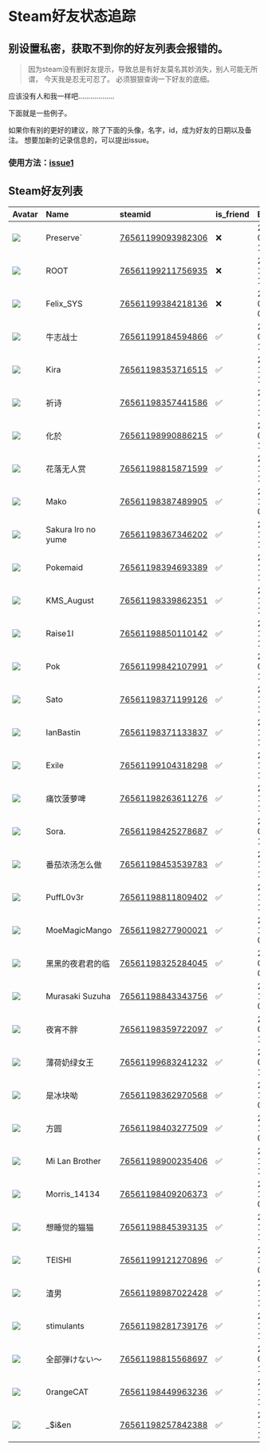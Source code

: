 # Steam好友状态追踪
## 别设置私密，获取不到你的好友列表会报错的。

> 因为steam没有删好友提示，导致总是有好友莫名其妙消失，别人可能无所谓，
> 今天我是忍无可忍了。 必须狠狠查询一下好友的底细。

应该没有人和我一样吧………………

下面就是一些例子。

如果你有别的更好的建议，除了下面的头像，名字，id，成为好友的日期以及备注。 想要加新的记录信息的，可以提出issue。

### 使用方法：[issue1](https://github.com/systemannounce/SteamFriends/issues/1)

## Steam好友列表

| Avatar                                                                            | Name               | steamid                                                                     | is_friend   | BFD                 | Remark   | removed_time        |
|:----------------------------------------------------------------------------------|:-------------------|:----------------------------------------------------------------------------|:------------|:--------------------|:---------|:--------------------|
| ![](https://avatars.steamstatic.com/833139b5c94cdbaa6d1dec0b657c2b63fd359735.jpg) | Preserve`          | [76561199093982306](https://steamcommunity.com/profiles/76561199093982306/) | ❌           | 2025-02-09 14:48:59 |          | 2025-07-05 11:33:13 |
| ![](https://avatars.steamstatic.com/ef15d4fa577672454e11c4dc5fbfa9fc71722ede.jpg) | ROOT               | [76561199211756935](https://steamcommunity.com/profiles/76561199211756935/) | ❌           | 2021-10-02 11:23:03 |          | 2025-06-14 02:26:58 |
| ![](https://avatars.steamstatic.com/d41abd4be0b3769e1919802da758591a11639b13.jpg) | Felix_SYS          | [76561199384218136](https://steamcommunity.com/profiles/76561199384218136/) | ❌           | 2022-08-14 01:06:38 |          | 2025-06-14 02:26:58 |
| ![](https://avatars.steamstatic.com/1191c81a57194f64acfcda94f0fd0cb94e92eff7.jpg) | 牛志战士               | [76561199184594866](https://steamcommunity.com/profiles/76561199184594866/) | ✅           | 2024-07-26 13:25:25 |          |                     |
| ![](https://avatars.steamstatic.com/2d39509a7c2cbeb0ff5ddc1f1f0852bc64696426.jpg) | Kira               | [76561198353716515](https://steamcommunity.com/profiles/76561198353716515/) | ✅           | 2023-10-22 15:35:22 |          |                     |
| ![](https://avatars.steamstatic.com/752eb38c3b0bc6f74708ec2c3d44d00bda41edde.jpg) | 祈诗                 | [76561198357441586](https://steamcommunity.com/profiles/76561198357441586/) | ✅           | 2023-10-27 10:13:24 |          |                     |
| ![](https://avatars.steamstatic.com/437a8239c12cb2b001fdcda838627c54f5b4a1b5.jpg) | 化於                 | [76561198990886215](https://steamcommunity.com/profiles/76561198990886215/) | ✅           | 2024-07-26 13:34:34 |          |                     |
| ![](https://avatars.steamstatic.com/92f5e228dd9baf3ca22306823a755f5335c89fce.jpg) | 花落无人赏              | [76561198815871599](https://steamcommunity.com/profiles/76561198815871599/) | ✅           | 2023-10-22 15:30:04 |          |                     |
| ![](https://avatars.steamstatic.com/1bfb511f2f81e2adaa865e8c5094503dafe720a3.jpg) | Mako               | [76561198387489905](https://steamcommunity.com/profiles/76561198387489905/) | ✅           | 2023-11-22 09:11:04 |          |                     |
| ![](https://avatars.steamstatic.com/148ff422f2245ab66abfeabf3f7506861d6b703b.jpg) | Sakura Iro no yume | [76561198367346202](https://steamcommunity.com/profiles/76561198367346202/) | ✅           | 2023-10-22 15:28:52 |          |                     |
| ![](https://avatars.steamstatic.com/de7aed4299406a52b01b0fc087ec5eb1d380b7e7.jpg) | Pokemaid           | [76561198394693389](https://steamcommunity.com/profiles/76561198394693389/) | ✅           | 2024-11-19 17:13:14 |          |                     |
| ![](https://avatars.steamstatic.com/1d1349d96b9c1f8e5ed3cef1303c0171923cc630.jpg) | KMS_August         | [76561198339862351](https://steamcommunity.com/profiles/76561198339862351/) | ✅           | 2023-10-22 15:21:51 |          |                     |
| ![](https://avatars.steamstatic.com/85fee433e0adcc07855d2938e528e95b0bcc7fe8.jpg) | Raise1I            | [76561198850110142](https://steamcommunity.com/profiles/76561198850110142/) | ✅           | 2023-10-22 15:40:31 |          |                     |
| ![](https://avatars.steamstatic.com/fef49e7fa7e1997310d705b2a6158ff8dc1cdfeb.jpg) | Pok                | [76561199842107991](https://steamcommunity.com/profiles/76561199842107991/) | ✅           | 2025-03-31 16:47:08 |          |                     |
| ![](https://avatars.steamstatic.com/5b8825b34c5d77b00c3a18897f2f1175fa0e0e57.jpg) | Sato               | [76561198371199126](https://steamcommunity.com/profiles/76561198371199126/) | ✅           | 2023-11-05 11:12:35 |          |                     |
| ![](https://avatars.steamstatic.com/0c6b4e183c3ee07c0e8de683adde164c786f97d2.jpg) | IanBastin          | [76561198371133837](https://steamcommunity.com/profiles/76561198371133837/) | ✅           | 2023-10-22 19:26:31 |          |                     |
| ![](https://avatars.steamstatic.com/978b0fd2b522e386f55e802af73c34aa00550b6e.jpg) | Exile              | [76561199104318298](https://steamcommunity.com/profiles/76561199104318298/) | ✅           | 2024-12-04 12:57:19 |          |                     |
| ![](https://avatars.steamstatic.com/62edd5c24e1f600d0b78d00ce17269018ce492ed.jpg) | 痛饮菠萝啤              | [76561198263611276](https://steamcommunity.com/profiles/76561198263611276/) | ✅           | 2023-10-22 15:23:25 |          |                     |
| ![](https://avatars.steamstatic.com/dd92b1ce28b11fb6e1357467644afe4757b01fac.jpg) | Sora.              | [76561198425278687](https://steamcommunity.com/profiles/76561198425278687/) | ✅           | 2024-06-14 18:35:21 |          |                     |
| ![](https://avatars.steamstatic.com/db61b42140e48ffade1766a094b6e18d48bee590.jpg) | 番茄浓汤怎么做            | [76561198453539783](https://steamcommunity.com/profiles/76561198453539783/) | ✅           | 2023-10-22 16:25:43 |          |                     |
| ![](https://avatars.steamstatic.com/d512915c3f46c8541a4d2b4f4bdcd43349e5556f.jpg) | PuffL0v3r          | [76561198811809402](https://steamcommunity.com/profiles/76561198811809402/) | ✅           | 2023-10-22 15:18:49 |          |                     |
| ![](https://avatars.steamstatic.com/716b6785a9a85e4ef5f6b890578f04638c4490d1.jpg) | MoeMagicMango      | [76561198277900021](https://steamcommunity.com/profiles/76561198277900021/) | ✅           | 2023-12-04 08:30:42 |          |                     |
| ![](https://avatars.steamstatic.com/3f47c3634c822270cbccf23f4cb4fcf2272e23d1.jpg) | 黑黑的夜君君的临           | [76561198325284045](https://steamcommunity.com/profiles/76561198325284045/) | ✅           | 2024-01-05 07:42:46 |          |                     |
| ![](https://avatars.steamstatic.com/64455b3f80e6419b182bf68c483de214f5f56d75.jpg) | Murasaki Suzuha    | [76561198843343756](https://steamcommunity.com/profiles/76561198843343756/) | ✅           | 2023-10-23 09:36:23 |          |                     |
| ![](https://avatars.steamstatic.com/6d41f722f2c1b6f7b7dbada5cb86dd88b8f38ee7.jpg) | 夜宵不胖               | [76561198359722097](https://steamcommunity.com/profiles/76561198359722097/) | ✅           | 2024-06-12 17:32:44 |          |                     |
| ![](https://avatars.steamstatic.com/115896f885a94ccd6113e638d8e113251399d008.jpg) | 薄荷奶绿女王             | [76561199683241232](https://steamcommunity.com/profiles/76561199683241232/) | ✅           | 2024-06-30 15:03:30 |          |                     |
| ![](https://avatars.steamstatic.com/a72bcd8415b4b90c41905ef3fb51f41544af3b68.jpg) | 是冰块呦               | [76561198362970568](https://steamcommunity.com/profiles/76561198362970568/) | ✅           | 2024-11-13 09:55:23 |          |                     |
| ![](https://avatars.steamstatic.com/59f7c76c2ea01fb0486180a6130377ad404ee87c.jpg) | 方圆                 | [76561198403277509](https://steamcommunity.com/profiles/76561198403277509/) | ✅           | 2023-11-30 03:58:14 |          |                     |
| ![](https://avatars.steamstatic.com/1191c81a57194f64acfcda94f0fd0cb94e92eff7.jpg) | Mi Lan Brother     | [76561198900235406](https://steamcommunity.com/profiles/76561198900235406/) | ✅           | 2023-10-22 15:22:55 |          |                     |
| ![](https://avatars.steamstatic.com/1310110092944f803163228a6ecbce3337d541ea.jpg) | Morris_14134       | [76561198409206373](https://steamcommunity.com/profiles/76561198409206373/) | ✅           | 2023-10-23 09:36:21 |          |                     |
| ![](https://avatars.steamstatic.com/f6f6a85a7a844b2f82ca395e919b2b4b70d4d551.jpg) | 想睡觉的猫猫             | [76561198845393135](https://steamcommunity.com/profiles/76561198845393135/) | ✅           | 2023-10-27 10:13:22 |          |                     |
| ![](https://avatars.steamstatic.com/d358eaac97a2d29d59c9337ce83af78a4d39984b.jpg) | TEISHI             | [76561199121270896](https://steamcommunity.com/profiles/76561199121270896/) | ✅           | 2023-12-13 05:05:18 |          |                     |
| ![](https://avatars.steamstatic.com/6f6e7abadbe2b2ec0dba8e3bb86235ea754c8e2d.jpg) | 渣男                 | [76561198987022428](https://steamcommunity.com/profiles/76561198987022428/) | ✅           | 2024-12-03 14:36:45 |          |                     |
| ![](https://avatars.steamstatic.com/284b6d6c951666e3c9f87dcb5cb820fc4214f2ee.jpg) | stimulants         | [76561198281739176](https://steamcommunity.com/profiles/76561198281739176/) | ✅           | 2023-10-23 16:33:59 |          |                     |
| ![](https://avatars.steamstatic.com/a138bb0104944ab2e078de01669be91458a4d33f.jpg) | 全部弾けない～            | [76561198815568697](https://steamcommunity.com/profiles/76561198815568697/) | ✅           | 2024-06-14 16:17:26 |          |                     |
| ![](https://avatars.steamstatic.com/5539477c88183dba696f85aff63b952f9bdc2e9d.jpg) | 0rangeCAT          | [76561198449963236](https://steamcommunity.com/profiles/76561198449963236/) | ✅           | 2023-10-22 16:22:52 |          |                     |
| ![](https://avatars.steamstatic.com/31ff542efe9c2e072890fe282868077fd9806ee8.jpg) | _$i&en             | [76561198257842388](https://steamcommunity.com/profiles/76561198257842388/) | ✅           | 2023-10-23 16:34:00 |          |                     |